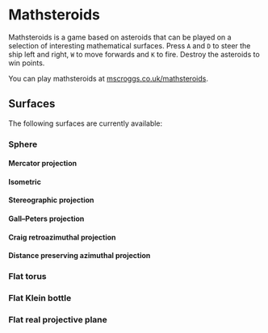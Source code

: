 # Mathsteroids
Mathsteroids is a game based on asteroids that can be played on a selection of interesting mathematical surfaces.
Press `A` and `D` to steer the ship left and right, `W` to move forwards and `K` to fire. Destroy the asteroids to win points.

You can play mathsteroids at [mscroggs.co.uk/mathsteroids](http://www.mscroggs.co.uk/mathsteroids).

## Surfaces
The following surfaces are currently available:

### Sphere
#### Mercator projection
#### Isometric
#### Stereographic projection
#### Gall–Peters projection
#### Craig retroazimuthal projection
#### Distance preserving azimuthal projection
### Flat torus
### Flat Klein bottle
### Flat real projective plane
